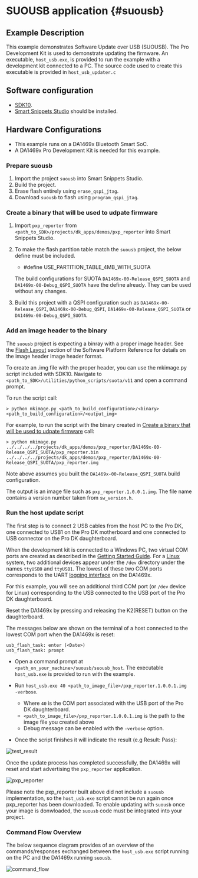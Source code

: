 SUOUSB application {#suousb}
======================

## Example Description

This example demonstrates Software Update over USB (SUOUSB). The Pro Development Kit is used to demonstrate updating the firmware. An executable, `host_usb.exe`, is provided to run the example with a development kit connected to a PC. The source code used to create this executable is provided in `host_usb_updater.c`

## Software configuration

- [SDK10](https://www.dialog-semiconductor.com/da1469x_sdk_latest).
- [Smart Snippets Studio](https://www.renesas.com/us/en/software-tool/smartbond-development-tools) should be installed.

## Hardware Configurations

- This example runs on a DA1469x Bluetooth Smart SoC.
- A DA1469x Pro Development Kit is needed for this example.

### Prepare suousb

1. Import the project `suousb` into Smart Snippets Studio.
2. Build the project.
3. Erase flash entirely using `erase_qspi_jtag`.
4. Download `suousb` to flash using `program_qspi_jtag`.

### Create a binary that will be used to udpate firmware 

1. Import `pxp_reporter` from `<path_to_SDK>/projects/dk_apps/demos/pxp_reporter` into Smart Snippets Studio.
2. To make the flash partition table match the `suousb` project, the below define must be included.
	- #define USE_PARTITION_TABLE_4MB_WITH_SUOTA

	The build configurations for SUOTA `DA1469x-00-Release_QSPI_SUOTA` and `DA1469x-00-Debug_QSPI_SUOTA` have the define already. They can be used without any changes. 

3. Build this project with a QSPI configuration such as `DA1469x-00-Release_QSPI`, `DA1469x-00-Debug_QSPI`, `DA1469x-00-Release_QSPI_SUOTA` or `DA1469x-00-Debug_QSPI_SUOTA`.

### Add an image header to the binary

The `suousb` project is expecting a binray with a proper image header. See the [Flash Layout](http://lpccs-docs.renesas.com/um-b-092-da1469x_software_platform_reference/User_guides/User_guides.html#flash-layout) section of the Software Platform Reference for details on the image header image header format. 

To create an .img file with the proper header, you can use the mkimage.py script included with SDK10. Navigate to `<path_to_SDK>/utilities/python_scripts/suota/v11`
and open a command prompt. 

To run the script call: 

```
> python mkimage.py <path_to_build_configuration>/<binary> <path_to_build_configuration>/<output_img>
```

For example, to run the script with the binary created in [Create a binary that will be used to udpate firmware](#create-a-binary-that-will-be-used-to-udpate-firmware) call:

```
> python mkimage.py ../../../../projects/dk_apps/demos/pxp_reporter/DA1469x-00-Release_QSPI_SUOTA/pxp_reporter.bin ../../../../projects/dk_apps/demos/pxp_reporter/DA1469x-00-Release_QSPI_SUOTA/pxp_reporter.img
```
Note above assumes you built the `DA1469x-00-Release_QSPI_SUOTA` build configuration.

The output is an image file such as `pxp_reporter.1.0.0.1.img`. The file name contains a version number taken from `sw_version.h`.

### Run the host update script 

The first step is to connect 2 USB cables from the host PC to the Pro DK, one connected to USB1 on the Pro DK motherboard and one connected to USB connector on the Pro DK daughterboard.  

When the development kit is connected to a Windows PC, two virtual COM ports are created as described in the [Getting Started Guide](http://lpccs-docs.renesas.com/um-b-090-da1469x_getting_started/Connecting_The_Board/DA1469x_Connecting_The_Board.html#microsoft-windows). For a [Linux](http://lpccs-docs.renesas.com/um-b-090-da1469x_getting_started/Connecting_The_Board/DA1469x_Connecting_The_Board.html#linux) system, two additional devices appear under the `/dev` directory under the names `ttyUSB0` and `ttyUSB1`. The lowest of these two COM ports corresponds to the UART [logging interface](http://lpccs-docs.renesas.com/um-b-092-da1469x_software_platform_reference/Middleware/Middleware.html?highlight=config_retarget#logging) on the DA1469x.

For this example, you will see an additional third COM port (or `/dev` device for Linux) corresponding to the USB connected to the USB port of the Pro DK daughterboard. 

Reset the DA1469x  by pressing and releasing the K2(RESET) button on the daughterboard. 

The messages below are shown on the terminal of a host connected to the lowest COM port when the DA1469x is reset:

```
usb_flash_task: enter (<Date>)
usb_flash_task: prompt
```

- Open a command prompt at `<path_on_your_machine>/suousb/suousb_host`. The executable `host_usb.exe` is provided to run with the example.

- Run `host_usb.exe 40 <path_to_image_file>/pxp_reporter.1.0.0.1.img -verbose`.
	- Where `40` is the COM port associated with the USB port of the Pro DK daughterboard.
    - `<path_to_image_file>/pxp_reporter.1.0.0.1.img` is the path to the image file you created above
	- Debug message can be enabled with the `-verbose` option.

- Once the script finishes it will indicate the result (e.g Result: Pass): 

![test_result](assets/test_results.png)

Once the update process has completed successfully, the DA1469x will reset and start advertising the `pxp_reporter` application. 

![pxp_reporter](assets/pxp_reporter.png)

Please note the pxp_reporter built above did not include a `suousb` implementation, so the `host_usb.exe` script cannot be run again once pxp_reporter has been downloaded. To enable updating with `suousb` once your image is donwloaded, the `suousb` code must be integrated into your project.

### Command Flow Overview

The below sequence diagram provides of an overview of the commands/responses exchanged between the `host_usb.exe` script running on the PC and the DA1469x running `suousb`. 

![command_flow](assets/command_flow.png)